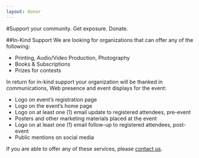 ```yaml
---
layout: donor 
---
```

#Support your community. Get exposure. Donate.

##In-Kind Support
We are looking for organizations that can offer any of the following:

* Printing, Audio/Video Production, Photography
* Books & Subscriptions
* Prizes for contests

In return for in-kind support your organization will be thanked in communications, Web presence and event displays for the event:

* Logo on event’s registration page
* Logo on the event’s home page
* Logo on at least one (1) email update to registered attendees, pre-event
* Posters and other marketing materials placed at the event
* Logo on at least one (1) email follow-up to registered attendees, post-event
* Public mentions on social media

If you are able to offer any of these services, please <a href="mailto:makeitdayton@gmail.com">contact us</a>.
